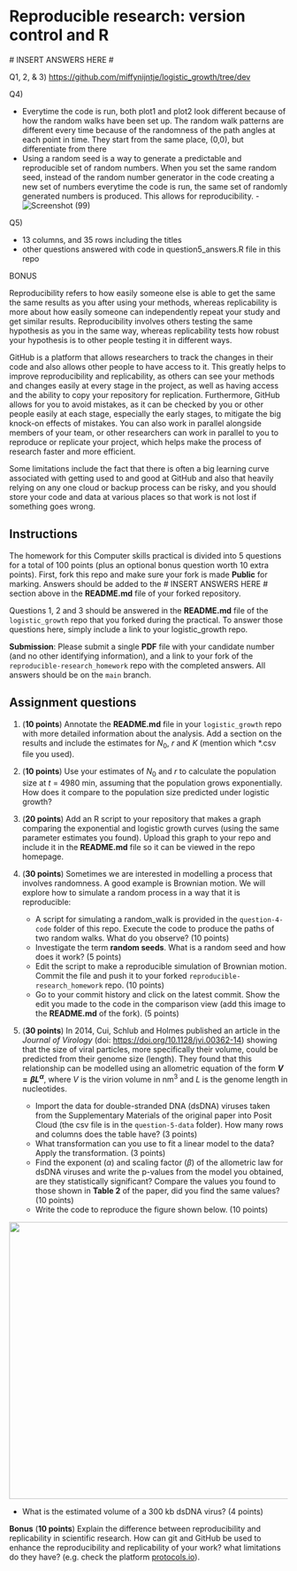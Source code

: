 # Reproducible research: version control and R

\# INSERT ANSWERS HERE #

Q1, 2, & 3) https://github.com/miffynijntje/logistic_growth/tree/dev

Q4)
- Everytime the code is run, both plot1 and plot2 look different because of how the random walks have been set up. The random walk patterns are different every time because of the randomness of the path angles at each point in time. They start from the same place, (0,0), but differentiate from there
- Using a random seed is a way to generate a predictable and reproducible set of random numbers. When you set the same random seed, instead of the random number generator in the code creating a new set of numbers everytime the code is run, the same set of randomly generated numbers is produced. This allows for reproducibility.
-![Screenshot (99)](https://github.com/miffynijntje/reproducible-research_homework/assets/150163921/32a7ac1d-e13f-4b26-a954-72ece76c343a)

Q5)
- 13 columns, and 35 rows including the titles
- other questions answered with code in question5_answers.R file in this repo

BONUS 

Reproducibility refers to how easily someone else is able to get the same the same results as you after using your methods, whereas replicability is more about how easily someone can independently repeat your study and get similar results. Reproducibility involves others testing the same hypothesis as you in the same way, whereas replicability tests how robust your hypothesis is to other people testing it in different ways.

GitHub is a platform that allows researchers to track the changes in their code and also allows other people to have access to it. This greatly helps to improve reproducibility and replicability, as others can see your methods and changes easily at every stage in the project, as well as having access and the ability to copy your repository for replication. Furthermore, GitHub allows for you to avoid mistakes, as it can be checked by you or other people easily at each stage, especially the early stages, to mitigate the big knock-on effects of mistakes. You can also work in parallel alongside members of your team, or other researchers can work in parallel to you to reproduce or replicate your project, which helps make the process of research faster and more efficient. 

Some limitations include the fact that there is often a big learning curve associated with getting used to and good at GitHub and also that heavily relying on any one cloud or backup process can be risky, and you should store your code and data at various places so that work is not lost if something goes wrong.

## Instructions

The homework for this Computer skills practical is divided into 5 questions for a total of 100 points (plus an optional bonus question worth 10 extra points). First, fork this repo and make sure your fork is made **Public** for marking. Answers should be added to the # INSERT ANSWERS HERE # section above in the **README.md** file of your forked repository.

Questions 1, 2 and 3 should be answered in the **README.md** file of the `logistic_growth` repo that you forked during the practical. To answer those questions here, simply include a link to your logistic_growth repo.

**Submission**: Please submit a single **PDF** file with your candidate number (and no other identifying information), and a link to your fork of the `reproducible-research_homework` repo with the completed answers. All answers should be on the `main` branch.

## Assignment questions 

1) (**10 points**) Annotate the **README.md** file in your `logistic_growth` repo with more detailed information about the analysis. Add a section on the results and include the estimates for $N_0$, $r$ and $K$ (mention which *.csv file you used).
   
2) (**10 points**) Use your estimates of $N_0$ and $r$ to calculate the population size at $t$ = 4980 min, assuming that the population grows exponentially. How does it compare to the population size predicted under logistic growth? 

3) (**20 points**) Add an R script to your repository that makes a graph comparing the exponential and logistic growth curves (using the same parameter estimates you found). Upload this graph to your repo and include it in the **README.md** file so it can be viewed in the repo homepage.
   
4) (**30 points**) Sometimes we are interested in modelling a process that involves randomness. A good example is Brownian motion. We will explore how to simulate a random process in a way that it is reproducible:

   - A script for simulating a random_walk is provided in the `question-4-code` folder of this repo. Execute the code to produce the paths of two random walks. What do you observe? (10 points)
   - Investigate the term **random seeds**. What is a random seed and how does it work? (5 points)
   - Edit the script to make a reproducible simulation of Brownian motion. Commit the file and push it to your forked `reproducible-research_homework` repo. (10 points)
   - Go to your commit history and click on the latest commit. Show the edit you made to the code in the comparison view (add this image to the **README.md** of the fork). (5 points)

5) (**30 points**) In 2014, Cui, Schlub and Holmes published an article in the *Journal of Virology* (doi: https://doi.org/10.1128/jvi.00362-14) showing that the size of viral particles, more specifically their volume, could be predicted from their genome size (length). They found that this relationship can be modelled using an allometric equation of the form **$`V = \beta L^{\alpha}`$**, where $`V`$ is the virion volume in nm<sup>3</sup> and $`L`$ is the genome length in nucleotides.

   - Import the data for double-stranded DNA (dsDNA) viruses taken from the Supplementary Materials of the original paper into Posit Cloud (the csv file is in the `question-5-data` folder). How many rows and columns does the table have? (3 points)
   - What transformation can you use to fit a linear model to the data? Apply the transformation. (3 points)
   - Find the exponent ($\alpha$) and scaling factor ($\beta$) of the allometric law for dsDNA viruses and write the p-values from the model you obtained, are they statistically significant? Compare the values you found to those shown in **Table 2** of the paper, did you find the same values? (10 points)
   - Write the code to reproduce the figure shown below. (10 points)

  <p align="center">
     <img src="https://github.com/josegabrielnb/reproducible-research_homework/blob/main/question-5-data/allometric_scaling.png" width="600" height="500">
  </p>

  - What is the estimated volume of a 300 kb dsDNA virus? (4 points)

**Bonus** (**10 points**) Explain the difference between reproducibility and replicability in scientific research. How can git and GitHub be used to enhance the reproducibility and replicability of your work? what limitations do they have? (e.g. check the platform [protocols.io](https://www.protocols.io/)).
